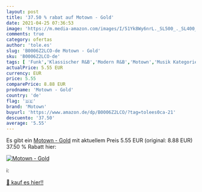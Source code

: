 ```yaml
---
layout: post
title: '37.50 % rabat auf Motown - Gold'
date: 2021-04-25 07:36:53
image: 'https://m.media-amazon.com/images/I/51Yk8Wy6nrL._SL500_._SL400_.jpg'
comments: true
category: ofertas
author: 'tole.es'
slug: 'B0006Z2LCO-de Motown - Gold'
sku: 'B0006Z2LCO-de'
tags: [ 'Funk','Klassischer R&B','Modern R&B','Motown','Musik Kategorien','Musik-CDs & Vinyl','R&B & Soul','Soul','motown', ]
actualPrice: 5.55 EUR
currency: EUR
price: 5.55
comparePrice: 8.88 EUR
prodname: 'Motown - Gold'
country: 'de'
flag: '🇩🇪'
brand: 'Motown'
buyurl: 'https://www.amazon.de/dp/B0006Z2LCO/?tag=tolees0ca-21'
descuento: '37.50'
average: '5.55'
---
```


Es gibt ein [Motown - Gold](https://www.amazon.de/dp/B0006Z2LCO/?tag=tolees0ca-21) mit aktuellem Preis 5.55 EUR (original: 8.88 EUR) 37.50 % Rabatt hier:

[![Motown - Gold](https://m.media-amazon.com/images/I/51Yk8Wy6nrL._SL500_._SL400_.jpg)](https://www.amazon.de/dp/B0006Z2LCO/?tag=tolees0ca-21)

ℹ️:


[🛒 kauf es hier!!](https://www.amazon.de/dp/B0006Z2LCO/?tag=tolees0ca-21)
